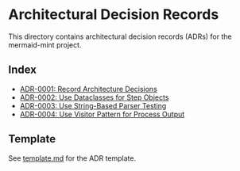 # Architectural Decision Records

This directory contains architectural decision records (ADRs) for the mermaid-mint project.

## Index

- [ADR-0001: Record Architecture Decisions](0001-record-architecture-decisions.md)
- [ADR-0002: Use Dataclasses for Step Objects](0002-use-dataclasses-for-step-objects.md)
- [ADR-0003: Use String-Based Parser Testing](0003-use-string-based-parser-testing.md)
- [ADR-0004: Use Visitor Pattern for Process Output](0004-use-visitor-pattern-for-process-output.md)

## Template

See [template.md](template.md) for the ADR template.
